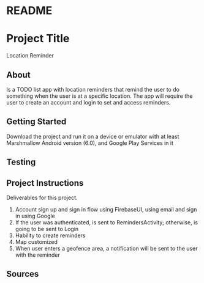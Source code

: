# README 

# Project Title

Location Reminder

## About

Is a TODO list app with location reminders that remind the user to do something when the user is at a specific location. The app will require the user to create an account and login to set and access reminders.

## Getting Started

Download the project and run it on a device or emulator with at least Marshmallow Android version (6.0), and Google Play Services in it

## Testing


## Project Instructions

Deliverables for this project.

1. Account sign up and sign in flow using FirebaseUI, using email and sign in using Google
2. If the user was authenticated, is sent to RemindersActivity; otherwise, is going to be sent to Login
3. Hability to create reminders
4. Map customized 
5. When user enters a geofence area, a notification will be sent to the user with the reminder

## Sources

